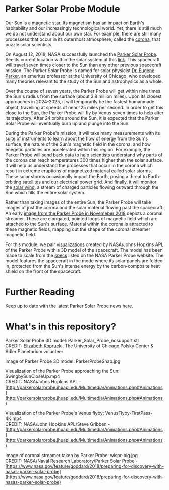 # Parker Solar Probe Module

Our Sun is a magnetic star. Its magnetism has an impact on Earth's habitability and our increasingly technological world. Yet, there is still much we do not understand about our own star. For example, there are still many processess that occur in its outermost atmosphere, called the [corona](https://solarscience.msfc.nasa.gov/corona.shtml), that puzzle solar scientists.

On August 12, 2018, NASA successfully launched the [Parker Solar Probe](http://parkersolarprobe.jhuapl.edu/index.php#the-mission). See its current location within the solar system at this [link](http://parkersolarprobe.jhuapl.edu/The-Mission/index.php#Where-Is-PSP). This spacecraft will travel seven times closer to the Sun than any other previous spacecraft mission. The Parker Solar Probe is named for solar physicist [Dr. Eugene Parker](https://en.wikipedia.org/wiki/Eugene_Parker), an emeritus professor at the University of Chicago, who developed many theories relevant to the study of the Sun and astrophysics as a whole.

Over the course of seven years, the Parker Probe will get within nine times the Sun's radius from the surface (about 3.8 million miles). Upon its closest approaches in 2024-2025, it will temporarily be the fastest humanmade object, travelling at speeds of near 125 miles per second. In order to get this close to the Sun, the Parker Probe will fly by Venus seven times to help alter its trajectory. After 24 orbits around the Sun, it is expected that the Parker Solar Probe will eventually burn up and plunge into the Sun. 

During the Parker Probe's mission, it will take many measurements with its [suite of instruments](http://parkersolarprobe.jhuapl.edu/Spacecraft/index.php#Instruments) to learn about the flow of energy from the Sun's surface, the nature of the Sun's magnetic field in the corona, and how enegetic particles are accelerated within this region. For example, the Parker Probe will send back data to help scientists understand why parts of the corona can reach temperatures 300 times higher than the solar surface. It will help us understand the processes that occur in the corona which result in extreme eruptions of magnetized material called solar storms. These solar storms occasionally impact the Earth, posing a threat to Earth-orbiting satellites and our electrical power grid. And finally, it will monitor the [solar wind](https://solarscience.msfc.nasa.gov/SolarWind.shtml), a stream of charged particles flowing outward through the Sun which fills the entire solar system. 

Rather than taking images of the entire Sun, the Parker Probe will take images of just the corona and the solar material flowing past the spacecraft. An early [image from the Parker Probe in Novemeber 2018](https://www.nasa.gov/feature/goddard/2018/preparing-for-discovery-with-nasas-parker-solar-probe) depicts a coronal streamer. These are elongated, pointed loops of magnetic field which are attached to the Sun's surface. Material
within the corona is attracted to these magnetic fields, mapping out the shape of the coronal streamer magnetic field.

For this module, we pair [visualizations](http://parkersolarprobe.jhuapl.edu/Multimedia/Animations.php#Animations) created by NASA/Johns Hopkins APL of the Parker Probe with a 3D model of the spacecraft. The model has been made to scale from the [specs](http://parkersolarprobe.jhuapl.edu/index.php#spacecraft) listed on the NASA Parker Probe website. The model features the spacecraft in the mode where its solar panels are folded in, protected from the Sun's intense energy by the carbon-composite heat shield on the front of the spacecraft. 

# Further Reading

Keep up to date with the latest Parker Solar Probe news [here](http://parkersolarprobe.jhuapl.edu/index.php#newscenter).

# What's in this repository?

Parker Solar Probe 3D model: Parker_Solar_Probe_nosupport.stl <br/>
CREDIT: [Elizabeth Koprucki](https://polsky.uchicago.edu/meet-the-team/elizabeth-koprucki/), The University of Chicago Polsky Center & Adler Planetarium volunteer

Image of Parker Probe 3D model: ParkerProbeSnap.jpg

Visualization of the Parker Probe approaching the Sun: SwingbySunCloseUp.mp4 <br/>
CREDIT: NASA/Johns Hopkins APL - [http://parkersolarprobe.jhuapl.edu/Multimedia/Animations.php#Animations](http://parkersolarprobe.jhuapl.edu/Multimedia/Animations.php#Animations) 

Visualization of the Parker Probe's Venus flyby: VenusFlyby-FirstPass-4K.mp4 <br/>
CREDIT: NASA/John Hopkins APL/Steve Gribben - [http://parkersolarprobe.jhuapl.edu/Multimedia/Animations.php#Animations](http://parkersolarprobe.jhuapl.edu/Multimedia/Animations.php#Animations)

Image of coronal streamer taken by Parker Probe: wispr-big.jpg <br/>
CREDIT: NASA/Naval Research Laboratory/Parker Solar Probe - [https://www.nasa.gov/feature/goddard/2018/preparing-for-discovery-with-nasas-parker-solar-probe](https://www.nasa.gov/feature/goddard/2018/preparing-for-discovery-with-nasas-parker-solar-probe)
